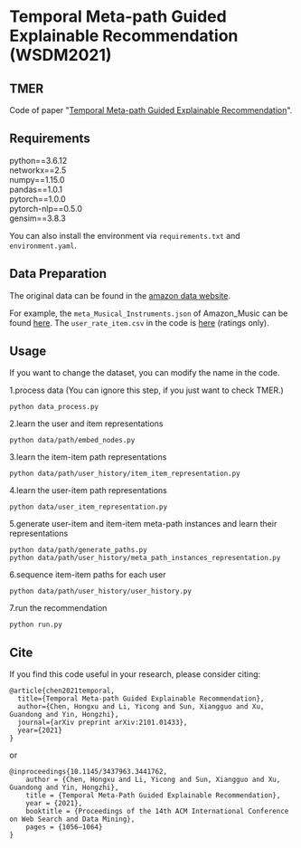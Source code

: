 # Temporal Meta-path Guided Explainable Recommendation (WSDM2021)

## TMER
Code of paper "[Temporal Meta-path Guided Explainable Recommendation](https://arxiv.org/pdf/2101.01433.pdf)".


## Requirements
python==3.6.12 <br>  networkx==2.5 <br> numpy==1.15.0 <br> pandas==1.0.1 <br> pytorch==1.0.0 <br> pytorch-nlp==0.5.0
<br>gensim==3.8.3

You can also install the environment via `requirements.txt` and `environment.yaml`.


## Data Preparation
The original data can be found in the [amazon data website](https://nijianmo.github.io/amazon/index.html). 

For example, the `meta_Musical_Instruments.json` of Amazon_Music can be found [here](https://forms.gle/UEkkJs69e7Z5A5Ps9).
The `user_rate_item.csv` in the code is [here](http://deepyeti.ucsd.edu/jianmo/amazon/categoryFilesSmall/Musical_Instruments.csv) (ratings only).


## Usage
If you want to change the dataset, you can modify the name in the code.

1.process data (You can ignore this step, if you just want to check TMER.)

`python data_process.py`

2.learn the user and item representations

`python data/path/embed_nodes.py`

3.learn the item-item path representations

`python data/path/user_history/item_item_representation.py`

4.learn the user-item path representations

`python data/user_item_representation.py`

5.generate user-item and item-item meta-path instances and learn their representations

`python data/path/generate_paths.py`<br>
`python data/path/user_history/meta_path_instances_representation.py`

6.sequence item-item paths for each user

`python data/path/user_history/user_history.py`

7.run the recommendation

`python run.py`


## Cite
If you find this code useful in your research, please consider citing:
```
@article{chen2021temporal,
  title={Temporal Meta-path Guided Explainable Recommendation},
  author={Chen, Hongxu and Li, Yicong and Sun, Xiangguo and Xu, Guandong and Yin, Hongzhi},
  journal={arXiv preprint arXiv:2101.01433},
  year={2021}
}
```
or

```
@inproceedings{10.1145/3437963.3441762,
	author = {Chen, Hongxu and Li, Yicong and Sun, Xiangguo and Xu, Guandong and Yin, Hongzhi},
	title = {Temporal Meta-Path Guided Explainable Recommendation},
	year = {2021},
	booktitle = {Proceedings of the 14th ACM International Conference on Web Search and Data Mining},
	pages = {1056–1064}
}
```

